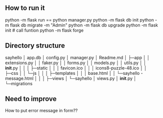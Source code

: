 ## How to run it 
python -m flask run   == python manager.py
python -m flask db init
python -m flask db migrate -m "Admin" 
python -m flask db upgrade
python -m flask init   # call funtion 
python -m flask forge 

## Directory structure 
sayhello
│  app.db
│  config.py
│  manager.py
│  Readme.md
│
├─app
│  │  extensions.py
│  │  faker.py
│  │  forms.py
│  │  models.py
│  │  utils.py
│  │  __init__.py
│  │
│  ├─static
│  │  │  favicon.ico
│  │  │  icons8-puzzle-48.ico
│  │  ├─css
│  │  └─js
│  │
│  ├─templates
│  │  │  base.html
│  │  └─sayhello - message.html
│  │
│  ├─views
│    └─sayhello
│        views.py
│         __init__.py
│
└─migrations


## Need to improve
How to put error message in form??
